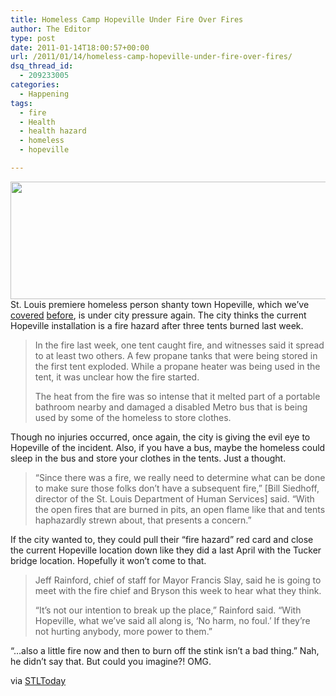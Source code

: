 ```yaml
---
title: Homeless Camp Hopeville Under Fire Over Fires
author: The Editor
type: post
date: 2011-01-14T18:00:57+00:00
url: /2011/01/14/homeless-camp-hopeville-under-fire-over-fires/
dsq_thread_id:
  - 209233005
categories:
  - Happening
tags:
  - fire
  - Health
  - health hazard
  - homeless
  - hopeville

---
```

[<img class="aligncenter size-full wp-image-4012" title="hopeville" src="http://media.punchingkitty.com/wordpress/2010/04/hopeville.jpg" alt="" width="600" height="188" srcset="http://media.punchingkitty.com/wordpress/2010/04/hopeville.jpg 600w, http://media.punchingkitty.com/wordpress/2010/04/hopeville-300x94.jpg 300w" sizes="(max-width: 600px) 100vw, 600px" />][1]St. Louis premiere homeless person shanty town Hopeville, which we&#8217;ve <a href="http://punchingkitty.com/2010/12/09/hopeville-homeless-camp-not-gone-just-somewhere-else-now/" target="_blank">covered</a> <a href="http://punchingkitty.com/2010/04/21/hopeville-springs-until-about-a-month-from-now/" target="_blank">before</a>, is under city pressure again. The city thinks the current Hopeville installation is a fire hazard after three tents burned last week.

> In the fire last week, one tent caught fire, and witnesses said it spread to at least two others. A few propane tanks that were being stored in the first tent exploded. While a propane heater was being used in the tent, it was unclear how the fire started.
> 
> The heat from the fire was so intense that it melted part of a portable bathroom nearby and damaged a disabled Metro bus that is being used by some of the homeless to store clothes.

Though no injuries occurred, once again, the city is giving the evil eye to Hopeville of the incident. Also, if you have a bus, maybe the homeless could sleep in the bus and store your clothes in the tents. Just a thought.

> &#8220;Since there was a fire, we really need to determine what can be done to make sure those folks don&#8217;t have a subsequent fire,&#8221; [Bill Siedhoff, director of the St. Louis Department of Human Services] said. &#8220;With the open fires that are burned in pits, an open flame like that and tents haphazardly strewn about, that presents a concern.&#8221;

If the city wanted to, they could pull their &#8220;fire hazard&#8221; red card and close the current Hopeville location down like they did a last April with the Tucker bridge location. Hopefully it won&#8217;t come to that.

> Jeff Rainford, chief of staff for Mayor Francis Slay, said he is going to meet with the fire chief and Bryson this week to hear what they think.
> 
> &#8220;It&#8217;s not our intention to break up the place,&#8221; Rainford said. &#8220;With Hopeville, what we&#8217;ve said all along is, &#8216;No harm, no foul.&#8217; If they&#8217;re not hurting anybody, more power to them.&#8221;

&#8220;&#8230;also a little fire now and then to burn off the stink isn&#8217;t a bad thing.&#8221; Nah, he didn&#8217;t say that. But could you imagine?! OMG.

via <a href="http://www.stltoday.com/news/local/metro/article_e203a1e8-1e76-11e0-a178-00127992bc8b.html" target="_blank">STLToday</a>

 [1]: http://media.punchingkitty.com/wordpress/2010/04/hopeville.jpg
